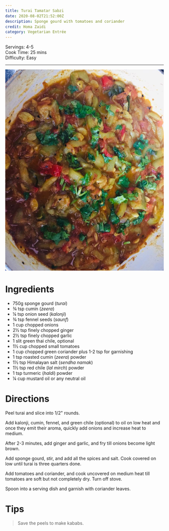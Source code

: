 ```yaml
---
title: Turai Tamatar Sabzi
date: 2020-08-02T21:52:00Z
description: Sponge gourd with tomatoes and coriander
credit: Homa Zaidi
category: Vegetarian Entrée
---
```

Servings: 4-5  
Cook Time: 25 mins  
Difficulty: Easy  

---
![turai-tamatar](turai-tamatar.jpeg)

# Ingredients 
* 750g sponge gourd (_turai_)
* ¾ tsp cumin (_zeera_)
* ¼ tsp onion seed (_kalonji_)
* ¾ tsp fennel seeds (_saunf_)
* 1 cup chopped onions
* 2½ tsp finely chopped ginger
* 2½ tsp finely chopped garlic
* 1 slit green thai chile, optional
* 1½ cup chopped small tomatoes
* 1 cup chopped green coriander plus 1-2 tsp for garnishing 
* 1 tsp roasted cumin (_zeera_) powder
* 1½ tsp Himalayan salt (_sendha namak_)
* 1½ tsp red chile (_lal mirch_) powder
* 1 tsp turmeric (_haldi_) powder
* ¼ cup mustard oil or any neutral oil

# Directions
Peel turai and slice into 1/2" rounds. 

Add kalonji, cumin, fennel, and green chile (optional) to oil on low heat and once they emit their aroma, quickly add onions and increase heat to medium. 

After 2-3 minutes, add ginger and garlic, and fry till onions become light brown.

Add sponge gourd, stir, and add all the spices and salt. Cook covered on low until turai is three quarters done. 

Add tomatoes and coriander, and cook uncovered on medium heat till tomatoes are soft but not completely dry. Turn off stove.

Spoon into a serving dish and garnish with coriander leaves.

# Tips
> Save the peels to make kababs.
